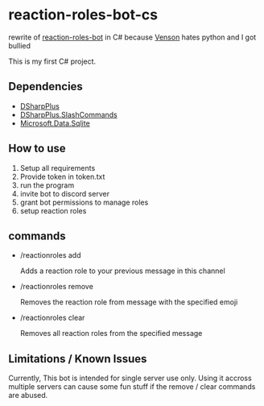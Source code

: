 # reaction-roles-bot-cs
 rewrite of [reaction-roles-bot](https://github.com/felix920506/reaction-roles-bot) in C# because [Venson](https://github.com/JPVenson) hates python and I got bullied

 This is my first C# project.

## Dependencies

- [DSharpPlus](https://www.nuget.org/packages/DSharpPlus/5.0.0-nightly-01796)
- [DSharpPlus.SlashCommands](https://www.nuget.org/packages/DSharpPlus.SlashCommands/5.0.0-nightly-01796)
- [Microsoft.Data.Sqlite](https://www.nuget.org/packages/Microsoft.Data.Sqlite)

## How to use
1. Setup all requirements
2. Provide token in token.txt
3. run the program
4. invite bot to discord server
5. grant bot permissions to manage roles
6. setup reaction roles

## commands 

- /reactionroles add <emoji> <role>

    Adds a reaction role to your previous message in this channel

- /reactionroles remove <message id> <emoji>

    Removes the reaction role from message with the specified emoji

- /reactionroles clear <message id>

    Removes all reaction roles from the specified message

## Limitations / Known Issues

Currently, This bot is intended for single server use only. Using it accross multiple servers can cause some fun stuff if the remove / clear commands are abused.
